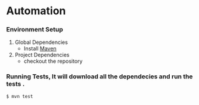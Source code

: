 # Automation 

### Environment Setup

1. Global Dependencies
    * Install [Maven](https://maven.apache.org/install.html)
2. Project Dependencies
    * checkout the repository

### Running Tests, It will download all the dependecies and run the tests .

```    
$ mvn test 
